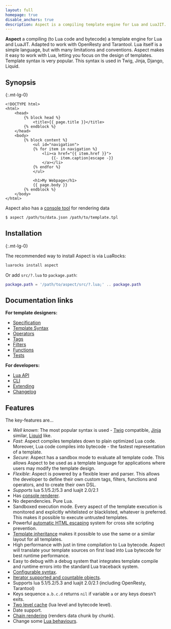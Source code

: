 ```yaml
---
layout: full
homepage: true
disable_anchors: true
description: Aspect is a compiling template engine for Lua and LuaJIT.
---
```


<!-- {% raw %} -->

**Aspect** a compiling (to Lua code and bytecode) a template engine for Lua and LuaJIT. Adapted to work with OpenResty and Tarantool. 
Lua itself is a simple language, but with many limitations and conventions. 
Aspect makes it easy to work with Lua, letting you focus on the design of templates. 
Template syntax is very popular. This syntax is used in Twig, Jinja, Django, Liquid.

<!-- <img align="right" src="./aspect.png" width="200"> -->


<div class="row">
<div class="col-lg-6" markdown="1">

## Synopsis
{:.mt-lg-0}

```twig
<!DOCTYPE html>
<html>
    <head>
        {% block head %}
            <title>{{ page.title }}</title>
        {% endblock %}
    </head>
    <body>
        {% block content %}
            <ul id="navigation">
            {% for item in navigation %}
                <li><a href="{{ item.href }}">
                    {{- item.caption|escape -}}
                </a></li>
            {% endfor %}
            </ul>
    
            <h1>My Webpage</h1>
            {{ page.body }}
        {% endblock %}
    </body>
</html>
```

Aspect also has a [console tool](./cli.md) for rendering data

```bash
$ aspect /path/to/data.json /path/to/template.tpl
```

</div>
<div class="col-lg-6" markdown="1">

## Installation
{:.mt-lg-0}

The recommended way to install Aspect is via LuaRocks:

```bash
luarocks install aspect
```

Or add `src/?.lua` to `package.path`:

```lua
package.path = '/path/to/aspect/src/?.lua;' .. package.path
```

## Documentation links

<div class="row">
<div class="col-lg-6" markdown="1">

**For template designers:**

- [Specification](./spec.md)
- [Template Syntax](./syntax.md)
- [Operators](./syntax.md#operators)
- [Tags](./tags.md)
- [Filters](./filters.md)
- [Functions](./funcs.md)
- [Tests](./tests.md)

</div>
<div class="col-lg-6" markdown="1">

**For developers:**

- [Lua API](./api.md)
- [CLI](./cli.md)
- [Extending](./api.md#extending)
- [Changelog](https://github.com/unifire-app/aspect/blob/master/changelog.md)

</div>
</div>

</div>
</div>

## Features

The key-features are...
* _Well known_: The most popular syntax is used - 
  [Twig](https://twig.symfony.com/) compatible, [Jinja](https://jinja.palletsprojects.com/) similar, [Liquid](https://shopify.github.io/liquid/) like.
* _Fast_: Aspect compiles templates down to plain optimized Lua code. 
  Moreover, Lua code compiles into bytecode - the fastest representation of a template.
* _Secure_: Aspect has a sandbox mode to evaluate all template code. 
  This allows Aspect to be used as a template language for applications where users may modify the template design.
* _Flexible_: Aspect is powered by a flexible lexer and parser. 
  This allows the developer to define their own custom tags, filters, functions and operators, and to create their own DSL.
* _Supports_ lua 5.1/5.2/5.3 and luajit 2.0/2.1
* Has [console renderer](./cli.md).
* No dependencies. Pure Lua. 
* Sandboxed execution mode. Every aspect of the template execution is monitored and explicitly whitelisted or blacklisted, 
  whatever is preferred. This makes it possible to execute untrusted templates.
* Powerful [automatic HTML escaping](./syntax.md#html-escaping) system for cross site scripting prevention.
* [Template inheritance](./syntax.md#template-inheritance) makes it possible to use the same or a similar layout for all templates.
* High performance with just in time compilation to Lua bytecode. 
  Aspect will translate your template sources on first load into Lua bytecode for best runtime performance.
* Easy to debug with a debug system that integrates template compile and runtime errors into the standard Lua traceback system.
* [Configurable syntax](./api.md#extending).
* [Iterator supported and countable objects](./api.md#iterator-and-countable-objects).
* Supports lua 5.1/5.2/5.3 and luajit 2.0/2.1 (including OpenResty, Tarantool)
* Keys sequence `a.b.c.d` returns `nil` if variable `a` or any keys doesn't exits.
* [Two level cache](./api.md#cache) (lua level and bytecode level).
* Date support.
* [Chain rendering](./api.md#rendering-templates) (renders data chunk by chunk).
* Change some [Lua behaviours](./spec.md).

<!-- {% endraw %} -->

